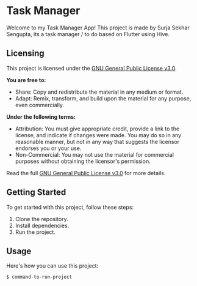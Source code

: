 # Task Manager

Welcome to my Task Manager App! This project is made by Surja Sekhar Sengupta, its a task manager / to do based on Flutter using Hive.

## Licensing

This project is licensed under the [GNU General Public License v3.0](LICENSE).

**You are free to:**

- Share: Copy and redistribute the material in any medium or format.
- Adapt: Remix, transform, and build upon the material for any purpose, even commercially.

**Under the following terms:**

- Attribution: You must give appropriate credit, provide a link to the license, and indicate if changes were made. You may do so in any reasonable manner, but not in any way that suggests the licensor endorses you or your use.
- Non-Commercial: You may not use the material for commercial purposes without obtaining the licensor's permission.

Read the full [GNU General Public License v3.0](LICENSE) for more details.

## Getting Started

To get started with this project, follow these steps:

1. Clone the repository.
2. Install dependencies.
3. Run the project.

## Usage

Here's how you can use this project:

```bash
$ command-to-run-project
